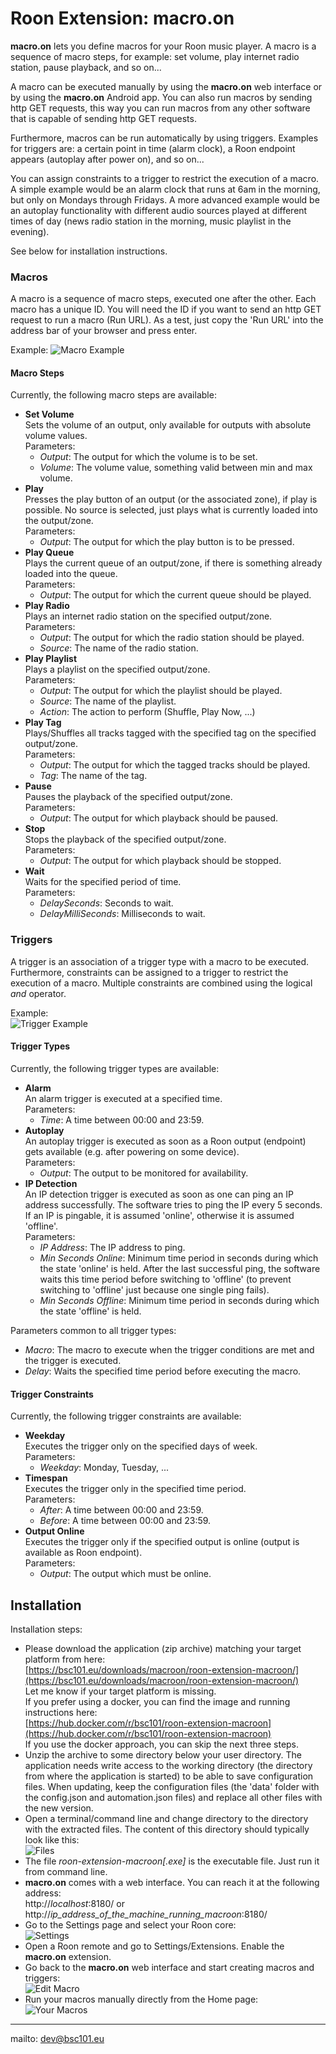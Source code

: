 # Roon Extension: macro.on

**macro.on** lets you define macros for your Roon music player. A macro is a sequence of macro steps, for example:
set volume, play internet radio station, pause playback, and so on...

A macro can be executed manually by using the **macro.on** web interface or by using the **macro.on** Android app.
You can also run macros by sending http GET requests, this way you can run macros from any other software that is capable of
sending http GET requests.

Furthermore, macros can be run automatically by using triggers. Examples for triggers are: a certain point in time (alarm clock),
a Roon endpoint appears (autoplay after power on), and so on...

You can assign constraints to a trigger to restrict the execution of a macro. A simple example would be an alarm clock that runs
at 6am in the morning, but only on Mondays through Fridays. A more advanced example would be an autoplay functionality with
different audio sources played at different times of day (news radio station in the morning, music playlist in the evening).

See below for installation instructions.

### Macros

A macro is a sequence of macro steps, executed one after the other. Each macro has a unique ID. You will need the ID if you want
to send an http GET request to run a macro (Run URL). As a test, just copy the 'Run URL' into the address bar of your browser and
press enter.

Example:
![Macro Example](./Images/macro_example.png)

#### Macro Steps

Currently, the following macro steps are available:

- **Set Volume**    
  Sets the volume of an output, only available for outputs with absolute volume values.   
  Parameters:   
  - *Output*: The output for which the volume is to be set.   
  - *Volume*: The volume value, something valid between min and max volume.
- **Play**   
  Presses the play button of an output (or the associated zone), if play is possible.
  No source is selected, just plays what is currently loaded into the output/zone.   
  Parameters:   
  - *Output*: The output for which the play button is to be pressed.
- **Play Queue**   
  Plays the current queue of an output/zone, if there is something already loaded into the queue.   
  Parameters:   
  - *Output*: The output for which the current queue should be played.
- **Play Radio**   
  Plays an internet radio station on the specified output/zone.   
  Parameters:   
  - *Output*: The output for which the radio station should be played.   
  - *Source*: The name of the radio station.
- **Play Playlist**   
  Plays a playlist on the specified output/zone.   
  Parameters:   
  - *Output*: The output for which the playlist should be played.   
  - *Source*: The name of the playlist.   
  - *Action*: The action to perform (Shuffle, Play Now, ...)
- **Play Tag**   
  Plays/Shuffles all tracks tagged with the specified tag on the specified output/zone.   
  Parameters:   
  - *Output*: The output for which the tagged tracks should be played.   
  - *Tag*: The name of the tag.
- **Pause**   
  Pauses the playback of the specified output/zone.   
  Parameters:   
  - *Output*: The output for which playback should be paused.
- **Stop**   
  Stops the playback of the specified output/zone.   
  Parameters:   
  - *Output*: The output for which playback should be stopped.
- **Wait**   
  Waits for the specified period of time.   
  Parameters:   
  - *DelaySeconds*: Seconds to wait.   
  - *DelayMilliSeconds*: Milliseconds to wait.

### Triggers

A trigger is an association of a trigger type with a macro to be executed. Furthermore, constraints can be assigned to a trigger
to restrict the execution of a macro. Multiple constraints are combined using the logical *and* operator.

Example:   
![Trigger Example](./Images/trigger_example.png)

#### Trigger Types

Currently, the following trigger types are available:

- **Alarm**   
  An alarm trigger is executed at a specified time.   
  Parameters:   
  - *Time*: A time between 00:00 and 23:59.
- **Autoplay**   
  An autoplay trigger is executed as soon as a Roon output (endpoint) gets available (e.g. after powering on some device).   
  Parameters:   
  - *Output*: The output to be monitored for availability.
- **IP Detection**   
  An IP detection trigger is executed as soon as one can ping an IP address successfully. The software tries to ping the IP every 5 seconds.
  If an IP is pingable, it is assumed 'online', otherwise it is assumed 'offline'.   
  Parameters:   
  - *IP Address*: The IP address to ping.
  - *Min Seconds Online*: Minimum time period in seconds during which the state 'online' is held. After the last successful ping, the software
    waits this time period before switching to 'offline' (to prevent switching to 'offline' just because one single ping fails).  
  - *Min Seconds Offline*: Minimum time period in seconds during which the state 'offline' is held.

Parameters common to all trigger types:   
- *Macro*: The macro to execute when the trigger conditions are met and the trigger is executed.   
- *Delay*: Waits the specified time period before executing the macro.

#### Trigger Constraints

Currently, the following trigger constraints are available:

- **Weekday**   
  Executes the trigger only on the specified days of week.   
  Parameters:   
  - *Weekday*: Monday, Tuesday, ...
- **Timespan**   
  Executes the trigger only in the specified time period.   
  Parameters:   
  - *After*: A time between 00:00 and 23:59.
  - *Before*: A time between 00:00 and 23:59.
- **Output Online**   
  Executes the trigger only if the specified output is online (output is available as Roon endpoint).   
  Parameters:   
  - *Output*: The output which must be online.

## Installation

Installation steps:

- Please download the application (zip archive) matching your target platform from here:   
  [https://bsc101.eu/downloads/macroon/roon-extension-macroon/](https://bsc101.eu/downloads/macroon/roon-extension-macroon/)   
  Let me know if your target platform is missing.   
  If you prefer using a docker, you can find the image and running instructions here:   
  [https://hub.docker.com/r/bsc101/roon-extension-macroon](https://hub.docker.com/r/bsc101/roon-extension-macroon)   
  If you use the docker approach, you can skip the next three steps.
- Unzip the archive to some directory below your user directory. The application needs write access to the working directory
  (the directory from where the application is started) to be able to save configuration files. When updating, keep the
  configuration files (the 'data' folder with the config.json and automation.json files) and replace all other files with the
  new version.
- Open a terminal/command line and change directory to the directory with the extracted files. The content of this directory
  should typically look like this:   
  ![Files](./Images/macroon-files.png)
- The file *roon-extension-macroon[.exe]* is the executable file. Just run it from command line.
- **macro.on** comes with a web interface. You can reach it at the following address:   
  http://*localhost*:8180/ or http://*ip_address_of_the_machine_running_macroon*:8180/
- Go to the Settings page and select your Roon core:   
  ![Settings](./Images/macroon-settings.png)
- Open a Roon remote and go to Settings/Extensions. Enable the **macro.on** extension.
- Go back to the **macro.on** web interface and start creating macros and triggers:   
  ![Edit Macro](./Images/edit-macro.png)
- Run your macros manually directly from the Home page:   
  ![Your Macros](./Images/your-macros.png)

---

mailto: dev@bsc101.eu
